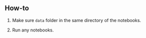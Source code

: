 ## How-to

1. Make sure `data` folder in the same directory of the notebooks.

2. Run any notebooks.
